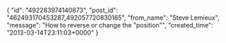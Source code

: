  {
   "id": "492283974140873",
   "post_id": "462493170453287_492057720830165",
   "from_name": "Steve Lemieux",
   "message": "How to reverse or change the \"position\"",
   "created_time": "2013-03-14T23:11:03+0000"
 }
